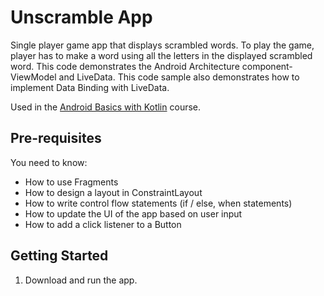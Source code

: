 Unscramble App
===================================

Single player game app that displays scrambled words. To play the game, player has to make a
word using all the letters in the displayed scrambled word.
This code demonstrates the Android Architecture component- ViewModel and LiveData.
This code sample also demonstrates how to implement Data Binding with LiveData.

Used in the [Android Basics with Kotlin](https://github.com/Ami90/Triowekwek-unscramble-app/releases/tag/v2.0) course.


Pre-requisites
--------------

You need to know:
- How to use Fragments
- How to design a layout in ConstraintLayout
- How to write control flow statements (if / else, when statements)
- How to update the UI of the app based on user input
- How to add a click listener to a Button

Getting Started
---------------

1. Download and run the app.
